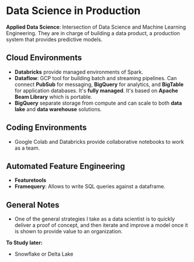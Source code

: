 # Data Science in Production

__Applied Data Science__: Intersection of Data Science and Machine Learning Engineering. They are in charge of building a data product, a production system that provides predictive models.

## Cloud Environments

- __Databricks__ provide managed environments of Spark.
- __Dataflow__: GCP tool for building batch and streaming pipelines. Can connect __PubSub__ for messaging, __BigQuery__ for analytics, and __BigTable__ for application databases. It's __fully managed__. It's based on __Apache Beam Library__ which is portable.
- __BigQuery__ separate storage from compute and can scale to both __data lake__ and __data warehouse__ solutions.

## Coding Environments

- Google Colab and Databricks provide collaborative notebooks to work as a team.

## Automated Feature Engineering

- __Featuretools__
- __Framequery__: Allows to write SQL queries against a dataframe.

## General Notes

- One of the general strategies I take as a data scientist is to quickly deliver a proof of concept, and then iterate and improve a model once it is shown to provide value to an organization.

__To Study later:__

- Snowflake or Delta Lake
